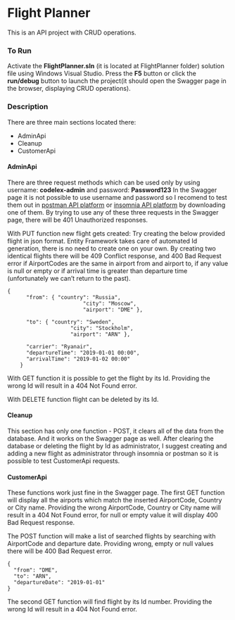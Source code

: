 # Flight Planner

This is an API project with CRUD operations.

### To Run
Activate the **FlightPlanner.sln** (it is located at FlightPlanner folder) solution file using Windows Visual Studio.
Press the **F5** button or click the **run/debug** button to launch the project(it should open the Swagger page in the browser, displaying CRUD operations).

### Description

There are three main sections located there:
- AdminApi
- Cleanup
- CustomerApi

#### AdminApi
There are three request methods which can be used only by using username: **codelex-admin** and password: **Password123**
In the Swagger page it is not possible to use username and password so I recomend to test them out in [postman API platform](https://www.postman.com/downloads/) or [insomnia API platform](https://insomnia.rest/download) by downloading one of them. By trying to use any of these three requests in the Swagger page, there will be 401 Unauthorized responses.

With PUT function new flight gets created: Try creating the below provided flight in json format. Entity Framework takes care of automated Id generation, there is no need to create one on your own.
By creating two identical flights there will be 409 Conflict response, and 400 Bad Request error if AirportCodes are the same in airport from and airport to, if any value is null or empty or if arrival time is greater than departure time (unfortunately we can’t return to the past).

```
{
      "from": { "country": "Russia", 
	 					"city": "Moscow", 
	 					"airport": "DME" },

      "to": { "country": "Sweden", 
					"city": "Stockholm", 
					"airport": "ARN" },

      "carrier": "Ryanair",
      "departureTime": "2019-01-01 00:00",
      "arrivalTime": "2019-01-02 00:00"
    }
```

With GET function it is possible to get the flight by its Id. Providing the wrong Id will result in a 404 Not Found error.

With DELETE function flight can be deleted by its Id.

#### Cleanup
This section has only one function - POST, it clears all of the data from the database. And it works on the Swagger page as well.
After clearing the database or deleting the flight by Id as administrator, I suggest creating and adding a new flight as administrator through insomnia or postman so it is possible to test CustomerApi requests.

#### CustomerApi
These functions work just fine in the Swagger page.
The first GET function will display all the airports which match the inserted AirportCode, Country or City name. Providing the wrong AirportCode, Country or City name will result in a 404 Not Found error, for null or empty value it will display 400 Bad Request response.

The POST function will make a list of searched flights by searching with AirportCode and departure date. Providing wrong, empty or null values there will be 400 Bad Request error.

```
{
  "from": "DME",
  "to": "ARN",
  "departureDate": "2019-01-01"
}
```

The second GET function will find flight by its Id number. Providing the wrong Id will result in a 404 Not Found error.
